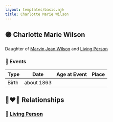 ```yaml
---
layout: templates/basic.njk
title: Charlotte Marie Wilson
---
```

## 🟣 Charlotte Marie Wilson

Daughter of [Marvin Jean Wilson](/people/4/40728128) and [Living Person](/people/3/30798033)

### 📆 Events

Type | Date | Age at Event | Place
------ | ------ | ------ | ------
Birth | about 1863 |  |

## 👩‍❤️‍👨 Relationships

### 🔵 [Living Person](/people/7/77849066)
